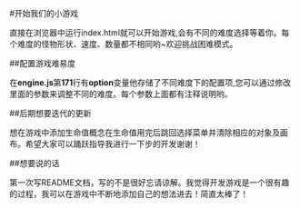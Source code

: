 

#开始我们的小游戏

直接在浏览器中运行index.html就可以开始游戏,会有不同的难度选择等着你。每个难度的怪物形状、速度、数量都不相同哟~欢迎挑战困难模式。

##配置游戏难易度

在**engine.js**第**171**行有**option**变量他存储了不同难度下的配置项,您可以通过修改里面的参数来调整不同的难度。每个参数上面都有注释说明哟。

##后期想要迭代的更新

想在游戏中添加生命值概念在生命值用完后跳回选择菜单并清除相应的对象及画布。希望大家可以踊跃指导我进行一下步的开发谢谢！

##想要说的话

第一次写README文档，写的不是很好忘请谅解。我觉得开发游戏是一个很有趣的过程，我可以在游戏中不断地添加自己的想法进去！简直太棒了！